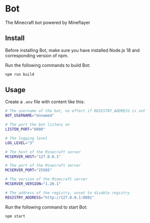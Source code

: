 # Bot

The Minecraft bot powered by Mineflayer

## Install

Before installing Bot, make sure you have installed Node.js 18 and corresponding version of npm.

Run the following commands to build Bot:

```bash
npm run build
```

## Usage

Create a `.env` file with content like this:

```bash
# The username of the bot, no effect if REGISTRY_ADDRESS is set
BOT_USERNAME="Unnamed"

# The port the bot listens on
LISTEN_PORT="8080"

# The logging level
LOG_LEVEL="3"

# The host of the Minecraft server
MCSERVER_HOST="127.0.0.1"

# The port of the Minecraft server
MCSERVER_PORT="25565"

# The version of the Minecraft server
MCSERVER_VERSION="1.20.1"

# The address of the registry, unset to disable registry
REGISTRY_ADDRESS="http://127.0.0.1:8081"
```

Run the following command to start Bot:

```bash
npm start
```
